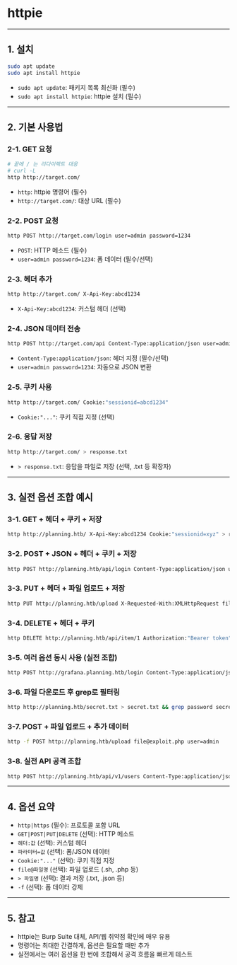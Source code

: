 # httpie

---

## 1. 설치

```bash
sudo apt update
sudo apt install httpie
```

- `sudo apt update`: 패키지 목록 최신화 (필수)
- `sudo apt install httpie`: httpie 설치 (필수)

---

## 2. 기본 사용법

### 2-1. GET 요청

```bash
# 끝에 / 는 리다이렉트 대응
# curl -L
http http://target.com/
```

- `http`: httpie 명령어 (필수)
- `http://target.com/`: 대상 URL (필수)

### 2-2. POST 요청

```bash
http POST http://target.com/login user=admin password=1234
```

- `POST`: HTTP 메소드 (필수)
- `user=admin password=1234`: 폼 데이터 (필수/선택)

### 2-3. 헤더 추가

```bash
http http://target.com/ X-Api-Key:abcd1234
```

- `X-Api-Key:abcd1234`: 커스텀 헤더 (선택)

### 2-4. JSON 데이터 전송

```bash
http POST http://target.com/api Content-Type:application/json user=admin password=1234
```

- `Content-Type:application/json`: 헤더 지정 (필수/선택)
- `user=admin password=1234`: 자동으로 JSON 변환

### 2-5. 쿠키 사용

```bash
http http://target.com/ Cookie:"sessionid=abcd1234"
```

- `Cookie:"..."`: 쿠키 직접 지정 (선택)

### 2-6. 응답 저장

```bash
http http://target.com/ > response.txt
```

- `> response.txt`: 응답을 파일로 저장 (선택, .txt 등 확장자)

---

## 3. 실전 옵션 조합 예시

### 3-1. GET + 헤더 + 쿠키 + 저장

```bash
http http://planning.htb/ X-Api-Key:abcd1234 Cookie:"sessionid=xyz" > result.html
```

### 3-2. POST + JSON + 헤더 + 쿠키 + 저장

```bash
http POST http://planning.htb/api/login Content-Type:application/json user=admin password=1234 Cookie:"grafana_session=abcd" > login.json
```

### 3-3. PUT + 헤더 + 파일 업로드 + 저장

```bash
http PUT http://planning.htb/upload X-Requested-With:XMLHttpRequest file@exploit.sh > upload_result.txt
```

### 3-4. DELETE + 헤더 + 쿠키

```bash
http DELETE http://planning.htb/api/item/1 Authorization:"Bearer token" Cookie:"sessionid=xyz"
```

### 3-5. 여러 옵션 동시 사용 (실전 조합)

```bash
http POST http://grafana.planning.htb/login Content-Type:application/json user=admin password=0D5oT70Fq13EvB5r X-Forwarded-For:127.0.0.1 Cookie:"grafana_session=abcd" > login_result.txt
```

### 3-6. 파일 다운로드 후 grep로 필터링

```bash
http http://planning.htb/secret.txt > secret.txt && grep password secret.txt
```

### 3-7. POST + 파일 업로드 + 추가 데이터

```bash
http -f POST http://planning.htb/upload file@exploit.php user=admin
```

### 3-8. 실전 API 공격 조합

```bash
http POST http://planning.htb/api/v1/users Content-Type:application/json Authorization:"Bearer token" name=admin password=1234 > api_result.json
```

---

## 4. 옵션 요약

- `http|https` (필수): 프로토콜 포함 URL
- `GET|POST|PUT|DELETE` (선택): HTTP 메소드
- `헤더:값` (선택): 커스텀 헤더
- `파라미터=값` (선택): 폼/JSON 데이터
- `Cookie:"..."` (선택): 쿠키 직접 지정
- `file@파일명` (선택): 파일 업로드 (.sh, .php 등)
- `> 파일명` (선택): 결과 저장 (.txt, .json 등)
- `-f` (선택): 폼 데이터 강제

---

## 5. 참고

- httpie는 Burp Suite 대체, API/웹 취약점 확인에 매우 유용
- 명령어는 최대한 간결하게, 옵션은 필요할 때만 추가
- 실전에서는 여러 옵션을 한 번에 조합해서 공격 흐름을 빠르게 테스트
